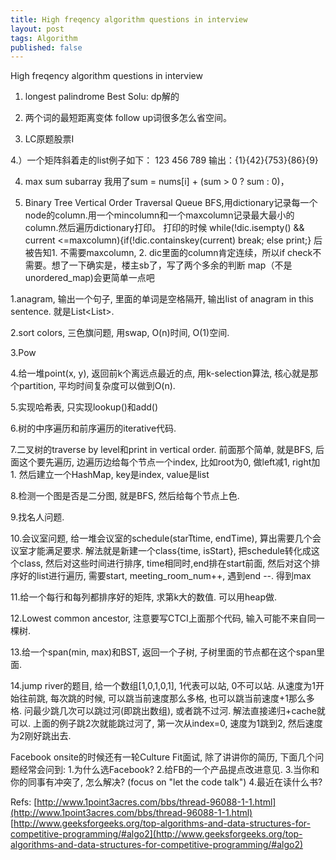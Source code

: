 ```yaml
---
title: High freqency algorithm questions in interview
layout: post
tags: Algorithm
published: false
---
```



High freqency algorithm questions in interview

1. longest palindrome
Best Solu: dp解的

2. 两个词的最短距离变体
follow up词很多怎么省空间。

3. LC原题股票I

4.）一个矩阵斜着走的list例子如下：
123
456
789
输出：{1}{42}{753}{86}{9}

4. max sum subarray
我用了sum = nums[i] + (sum > 0 ? sum : 0)，

314. Binary Tree Vertical Order Traversal
Queue BFS,用dictionary记录每一个node的column.用一个mincolumn和一个maxcolumn记录最大最小的column.然后遍历dictionary打印。
打印的时候 while(!dic.isempty() && current <=maxcolumn){if(!dic.containskey(current) break; else print;} 后被告知1. 不需要maxcolumn, 2. dic里面的column肯定连续，所以if check不需要。想了一下确实是，楼主sb了，写了两个多余的判断
map（不是unordered_map)会更简单一点吧

1.anagram, 输出一个句子, 里面的单词是空格隔开, 输出list of anagram in this sentence. 就是List<List<String>>.

2.sort colors, 三色旗问题, 用swap, O(n)时间, O(1)空间.

3.Pow

4.给一堆point(x, y), 返回前k个离远点最近的点, 用k-selection算法, 核心就是那个partition, 平均时间复杂度可以做到O(n).

5.实现哈希表, 只实现lookup()和add()

6.树的中序遍历和前序遍历的iterative代码.

7.二叉树的traverse by level和print in vertical order. 前面那个简单, 就是BFS, 后面这个要先遍历, 边遍历边给每个节点一个index, 比如root为0, 做left减1, right加1. 然后建立一个HashMap, key是index, value是list<TreeNode>

8.检测一个图是否是二分图, 就是BFS, 然后给每个节点上色.

9.找名人问题.

10.会议室问题, 给一堆会议室的schedule(starTtime, endTime), 算出需要几个会议室才能满足要求. 解法就是新建一个class{time, isStart}, 把schedule转化成这个class, 然后对这些时间进行排序, time相同时,end排在start前面, 然后对这个排序好的list进行遍历, 需要start, meeting_room_num++, 遇到end --. 得到max

11.给一个每行和每列都排序好的矩阵, 求第k大的数值. 可以用heap做.

12.Lowest common ancestor, 注意要写CTCI上面那个代码, 输入可能不来自同一棵树.

13.给一个span(min, max)和BST, 返回一个子树, 子树里面的节点都在这个span里面.

14.jump river的题目, 给一个数组[1,0,1,0,1], 1代表可以站, 0不可以站. 从速度为1开始往前跳, 每次跳的时候, 可以跳当前速度那么多格, 也可以跳当前速度+1那么多格. 问最少跳几次可以跳过河(即跳出数组), 或者跳不过河. 解法直接递归+cache就可以. 上面的例子跳2次就能跳过河了, 第一次从index=0, 速度为1跳到2, 然后速度为2刚好跳出去.

Facebook onsite的时候还有一轮Culture Fit面试, 除了讲讲你的简历, 下面几个问题经常会问到:
1.为什么选Facebook?
2.给FB的一个产品提点改进意见.
3.当你和你的同事有冲突了, 怎么解决? (focus on "let the code talk")
4.最近在读什么书?


Refs:
[http://www.1point3acres.com/bbs/thread-96088-1-1.html](http://www.1point3acres.com/bbs/thread-96088-1-1.html)
[http://www.geeksforgeeks.org/top-algorithms-and-data-structures-for-competitive-programming/#algo2](http://www.geeksforgeeks.org/top-algorithms-and-data-structures-for-competitive-programming/#algo2)

